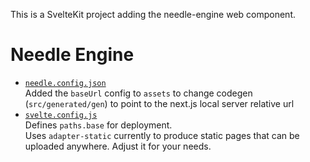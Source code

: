 This is a SvelteKit project adding the needle-engine web component.

# Needle Engine

- [`needle.config.json`](./needle.config.json)  
  Added the `baseUrl` config to `assets` to change codegen (`src/generated/gen`) to point to the next.js local server relative url
- [`svelte.config.js`](./svelte.config.js)  
  Defines `paths.base` for deployment.  
  Uses `adapter-static` currently to produce static pages that can be uploaded anywhere. Adjust it for your needs.